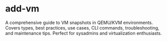 # add-vm
A comprehensive guide to VM snapshots in QEMU/KVM environments. Covers types, best practices, use cases, CLI commands, troubleshooting, and maintenance tips. Perfect for sysadmins and virtualization enthusiasts.
